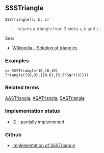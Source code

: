 ## SSSTriangle

```
SSSTriangle(a, b, c)
```

> returns a triangle from 3 sides `a`, `b` and `c`.

See:
* [Wikipedia - Solution of triangles](https://en.wikipedia.org/wiki/Solution_of_triangles)
 

### Examples

``` 
>> SSSTriangle(10,10,10)
Triangle({{0,0},{10,0},{5,5*Sqrt(3)}})
```

### Related terms 
[AASTriangle](AASTriangle.md), [ASATriangle](ASATriangle.md), [SASTriangle](SASTriangle.md)






### Implementation status

* &#x2611; - partially implemented

### Github

* [Implementation of SSSTriangle](https://github.com/axkr/symja_android_library/blob/master/symja_android_library/matheclipse-core/src/main/java/org/matheclipse/core/builtin/ComputationalGeometryFunctions.java#L161) 
